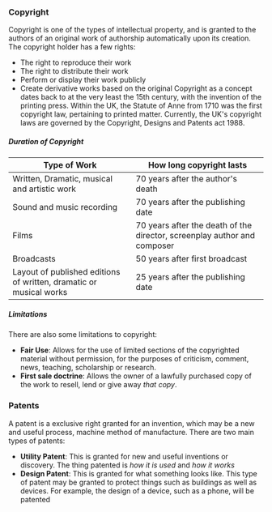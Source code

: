 ### Copyright
Copyright is one of the types of intellectual property, and is granted to the authors of an original work of authorship automatically upon its creation. The copyright holder has a few rights:
- The right to reproduce their work
- The right to distribute their work
- Perform or display their work publicly
- Create derivative works based on the original
Copyright as a concept dates back to at the very least the 15th century, with the invention of the printing press. Within the UK, the Statute of Anne from 1710 was the first copyright law, pertaining to printed matter. Currently, the UK's copyright laws are governed by the Copyright, Designs and Patents act 1988.
##### Duration of Copyright

| Type of Work                                                       | How long copyright lasts                                                 |
| ------------------------------------------------------------------ | ------------------------------------------------------------------------ |
| Written, Dramatic, musical and artistic work                       | 70 years after the author's death                                        |
| Sound and music recording                                          | 70 years after the publishing date                                       |
| Films                                                              | 70 years after the death of the director, screenplay author and composer |
| Broadcasts                                                         | 50 years after first broadcast                                           |
| Layout of published editions of written, dramatic or musical works | 25 years after the publishing date                                       |
##### Limitations
There are also some limitations to copyright:
- **Fair Use**: Allows for the use of limited sections of the copyrighted material without permission, for the purposes of criticism, comment, news, teaching, scholarship or research.
- **First sale doctrine**: Allows the owner of a lawfully purchased copy of the work to resell, lend or give away *that copy*.
### Patents
A patent is a exclusive right granted for an invention, which may be a new and useful process, machine method of manufacture. There are two main types of patents:
- **Utility Patent**: This is granted for new and useful inventions or discovery. The thing patented is *how it is used* and *how it works*
- **Design Patent**: This is granted for what something looks like. This type of patent may be granted to protect things such as buildings as well as devices. For example, the design of a device, such as a phone, will be patented